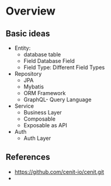 # Overview

## Basic ideas

- Entity:
  - database table
  - Field Database Field
  - Field Type: Different Field Types
- Repository
  - JPA
  - Mybatis
  - ORM Framework
  - GraphQL- Query Language
- Service
  - Business Layer
  - Composable
  - Exposable as API
- Auth
  - Auth Layer 

## References

-  https://github.com/cenit-io/cenit.git
-  